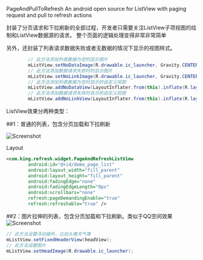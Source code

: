 PageAndPullToRefresh
An android open source for ListView with paging request and pull to refresh actions

封装了分页请求和下拉刷新的全部过程，开发者只需要关注ListView子项视图的绘制和ListView数据源的请求。 整个页面的逻辑处理变得非常非常简单

另外，还封装了列表请求数据失败或者无数据的情况下显示的视图样式。
``` java
        // 此方法添加列表数据为空的显示图片
        mListView.setNoDataImage(R.drawable.ic_launcher, Gravity.CENTER);
        // 此方法添加数据请求失败时的显示图片
        mListView.setNoLinkImage(R.drawable.ic_launcher, Gravity.CENTER);
        // 此方法添加列表数据为空时显示的自定义视图
        mListView.addNoDataView(LayoutInflater.from(this).inflate(R.layout.header, null), Gravity.CENTER);
        // 此方法添加数据请求失败时显示的自定义视图
        mListView.addNoLinkView(LayoutInflater.from(this).inflate(R.layout.header, null), Gravity.CENTER);
```
ListView效果分两种类型：

##1：普通的列表，包含分页加载和下拉刷新

![Screenshot](https://raw.githubusercontent.com/tubeber/PageAndPullToRefresh/master/demo/res/drawable-hdpi/screenshot02.png)

Layout
``` xml
<com.king.refresh.widget.PageAndRefreshListView
        android:id="@+id/demo_page_list"
        android:layout_width="fill_parent"
        android:layout_height="fill_parent"
        android:fadingEdge="none"
        android:fadingEdgeLength="0px"
        android:scrollbars="none"
        refresh:pageDemandingEnable="true"
        refresh:refreshable="true" />
```

##2：图片拉伸的列表，包含分页加载和下拉刷新。类似于QQ空间效果
![Screenshot](https://raw.githubusercontent.com/tubeber/PageAndPullToRefresh/master/demo/res/drawable-hdpi/screenshot01.png)

``` java
// 此方法设置浮动插件，比如头像天气等
mListView.setFixedHeaderView(headView);
// 此方法设置图片
mListView.setHeadImage(R.drawable.ic_launcher);
```
